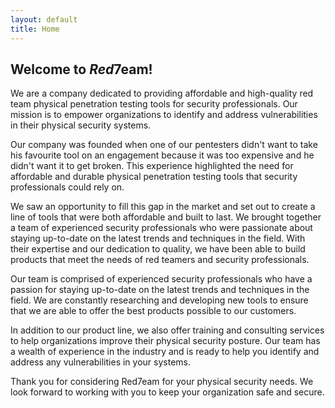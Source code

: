 ```yaml
---
layout: default
title: Home
---
```

## Welcome to *Red*7eam!

We are a company dedicated to providing affordable and high-quality red team physical penetration testing tools for security professionals. Our mission is to empower organizations to identify and address vulnerabilities in their physical security systems.

Our company was founded when one of our pentesters didn't want to take his favourite tool on an engagement because it was too expensive and he didn't want it to get broken. This experience highlighted the need for affordable and durable physical penetration testing tools that security professionals could rely on.

We saw an opportunity to fill this gap in the market and set out to create a line of tools that were both affordable and built to last. We brought together a team of experienced security professionals who were passionate about staying up-to-date on the latest trends and techniques in the field. With their expertise and our dedication to quality, we have been able to build products that meet the needs of red teamers and security professionals.

Our team is comprised of experienced security professionals who have a passion for staying up-to-date on the latest trends and techniques in the field. We are constantly researching and developing new tools to ensure that we are able to offer the best products possible to our customers.

In addition to our product line, we also offer training and consulting services to help organizations improve their physical security posture. Our team has a wealth of experience in the industry and is ready to help you identify and address any vulnerabilities in your systems.

Thank you for considering Red7eam for your physical security needs. We look forward to working with you to keep your organization safe and secure.
